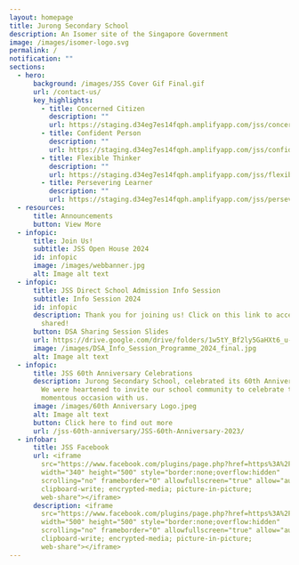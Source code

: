 ```yaml
---
layout: homepage
title: Jurong Secondary School
description: An Isomer site of the Singapore Government
image: /images/isomer-logo.svg
permalink: /
notification: ""
sections:
  - hero:
      background: /images/JSS Cover Gif Final.gif
      url: /contact-us/
      key_highlights:
        - title: Concerned Citizen
          description: ""
          url: https://staging.d34eg7es14fqph.amplifyapp.com/jss/concerned-citizen
        - title: Confident Person
          description: ""
          url: https://staging.d34eg7es14fqph.amplifyapp.com/jss/confident-person
        - title: Flexible Thinker
          description: ""
          url: https://staging.d34eg7es14fqph.amplifyapp.com/jss/flexible-thinker
        - title: Persevering Learner
          description: ""
          url: https://staging.d34eg7es14fqph.amplifyapp.com/jss/persevering-learner
  - resources:
      title: Announcements
      button: View More
  - infopic:
      title: Join Us!
      subtitle: JSS Open House 2024
      id: infopic
      image: /images/webbanner.jpg
      alt: Image alt text
  - infopic:
      title: JSS Direct School Admission Info Session
      subtitle: Info Session 2024
      id: infopic
      description: Thank you for joining us! Click on this link to access information
        shared!
      button: DSA Sharing Session Slides
      url: https://drive.google.com/drive/folders/1w5tY_Bf2ly5GaHXt6_u-7hWwxZgNl8ik?usp=sharing
      image: /images/DSA_Info_Session_Programme_2024_final.jpg
      alt: Image alt text
  - infopic:
      title: JSS 60th Anniversary Celebrations
      description: Jurong Secondary School, celebrated its 60th Anniversary in 2023!
        We were heartened to invite our school community to celebrate this
        momentous occasion with us.
      image: /images/60th Anniversary Logo.jpeg
      alt: Image alt text
      button: Click here to find out more
      url: /jss-60th-anniversary/JSS-60th-Anniversary-2023/
  - infobar:
      title: JSS Facebook
      url: <iframe
        src="https://www.facebook.com/plugins/page.php?href=https%3A%2F%2Fwww.facebook.com%2FJurongSecSch&tabs=timeline&width=340&height=500&small_header=false&adapt_container_width=true&hide_cover=false&show_facepile=true&appId"
        width="340" height="500" style="border:none;overflow:hidden"
        scrolling="no" frameborder="0" allowfullscreen="true" allow="autoplay;
        clipboard-write; encrypted-media; picture-in-picture;
        web-share"></iframe>
      description: <iframe
        src="https://www.facebook.com/plugins/page.php?href=https%3A%2F%2Fwww.facebook.com%2FJurongSecSch&tabs=timeline&width=500&height=500&small_header=false&adapt_container_width=true&hide_cover=false&show_facepile=true&appId"
        width="500" height="500" style="border:none;overflow:hidden"
        scrolling="no" frameborder="0" allowfullscreen="true" allow="autoplay;
        clipboard-write; encrypted-media; picture-in-picture;
        web-share"></iframe>
---
```

